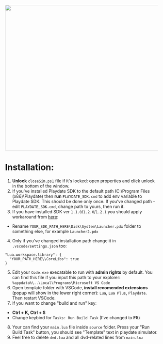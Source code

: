 <img src="https://media.giphy.com/media/QhNgpDotBASjWj7asJ/giphy.gif" width="800" height="480" />

# Installation:
1) **Unlock** `closeSim.ps1` file if it's locked: open properties and click unlock in the bottom of the window.
2) If you've installed Playdate SDK to the default path (C:\Program Files (x86)\Playdate) then **run** `PLAYDATE_SDK.cmd` to add env variable to Playdate SDK. This should be done only once. If you've changed path - edit `PLAYDATE_SDK.cmd`, change path to yours, then run it.
3) If you have installed SDK ver `1.1.0`/`1.2.0`/`1.2.1` you should apply workaround from [here](https://devforum.play.date/t/simulator-doesnt-open-build-launched-via-command-line-1-1/1667):
* Rename `YOUR_SDK_PATH_HERE\Disk\System\Launcher.pdx` folder to something else, for example `Launcher2.pdx`
4) Only if you've changed installation path change it in `.vscode/settings.json` too:
```
"Lua.workspace.library": {
  "YOUR_PATH_HERE\\CoreLibs": true
}
```
5) Edit your `Code.exe` execatable to run with **admin rights** by default. You can find this file if you input this path to your explorer: `%appdata%\..\Local\Programs\Microsoft VS Code`
6) Open template folder with VSCode, **install recomended extensions** (popup will show in the lower right corner): `Lua`, `Lua Plus`, `Playdate`. Then restart VSCode.
7) If you want to change "build and run" key:
* **Ctrl + K, Ctrl + S**
* Change keybind for `Tasks: Run Build Task` (I've changed to **F5**)
8) Your can find your `main.lua` file inside `source` folder. Press your "Run Build Task" button, you should see "Template" text in playdate simulator.
9) Feel free to delete `dvd.lua` and all dvd-related lines from `main.lua`
